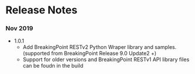 # Release Notes

### Nov 2019
* 1.0.1
  * Add BreakingPoint RESTv2 Python Wraper library and samples. (supported from BreakingPoint Release 9.0 Update2 +)
  * Support for older versions and BreakingPoint RESTv1 API library files can be foudn in the build
